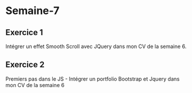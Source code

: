 # Semaine-7

## Exercice 1
Intégrer un effet Smooth Scroll avec JQuery dans mon CV de la semaine 6.

## Exercice 2
Premiers pas dans le JS - Intégrer un portfolio Bootstrap et Jquery dans mon CV de la semaine 6